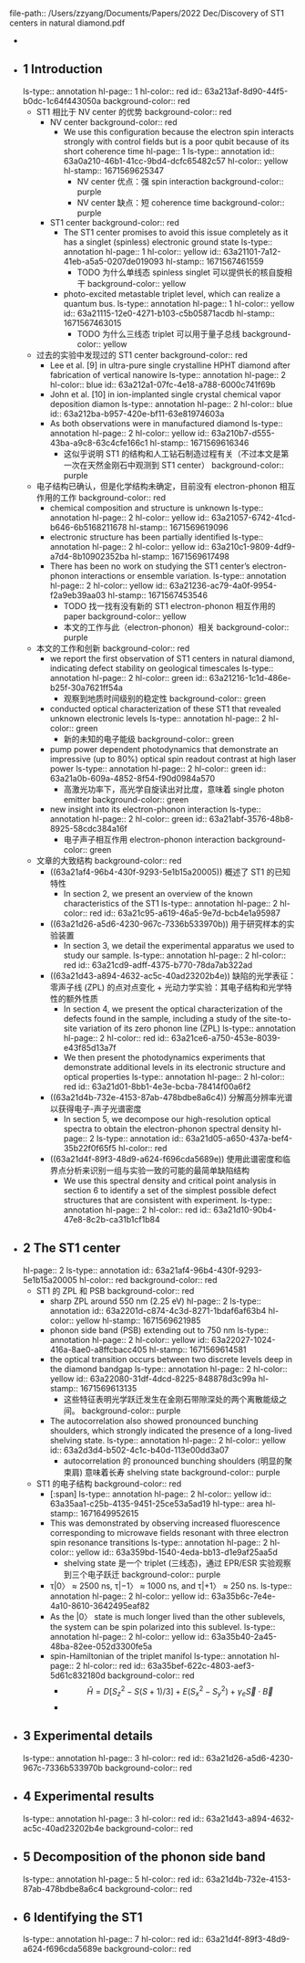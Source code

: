 file-path:: /Users/zzyang/Documents/Papers/2022 Dec/Discovery of ST1 centers in natural diamond.pdf

-
- ## 1 Introduction
  ls-type:: annotation
  hl-page:: 1
  hl-color:: red
  id:: 63a213af-8d90-44f5-b0dc-1c64f443050a
  background-color:: red
	- ST1 相比于 NV center 的优势
	  background-color:: red
		- NV center
		  background-color:: red
			- We use this configuration because the electron spin interacts strongly with control fields but is a poor qubit because of its short coherence time
			  hl-page:: 1
			  ls-type:: annotation
			  id:: 63a0a210-46b1-41cc-9bd4-dcfc65482c57
			  hl-color:: yellow
			  hl-stamp:: 1671569625347
				- NV center 优点：强 spin interaction
				  background-color:: purple
				- NV center 缺点：短 coherence time
				  background-color:: purple
		- ST1 center
		  background-color:: red
			- The ST1 center promises to avoid this issue completely as it has a singlet (spinless) electronic ground state
			  ls-type:: annotation
			  hl-page:: 1
			  hl-color:: yellow
			  id:: 63a21101-7a12-41eb-a5a5-0207de019093
			  hl-stamp:: 1671567461559
				- TODO 为什么单线态 spinless singlet 可以提供长的核自旋相干
				  background-color:: yellow
			- photo-excited metastable triplet level, which can realize a quantum bus.
			  ls-type:: annotation
			  hl-page:: 1
			  hl-color:: yellow
			  id:: 63a21115-12e0-4271-b103-c5b05871acdb
			  hl-stamp:: 1671567463015
				- TODO 为什么三线态 triplet 可以用于量子总线
				  background-color:: yellow
	- 过去的实验中发现过的 ST1 center
	  background-color:: red
		- Lee et al. [9] in ultra-pure single crystalline HPHT diamond after fabrication of vertical nanowire
		  ls-type:: annotation
		  hl-page:: 2
		  hl-color:: blue
		  id:: 63a212a1-07fc-4e18-a788-6000c741f69b
		- John et al. [10] in ion-implanted single crystal chemical vapor deposition diamon
		  ls-type:: annotation
		  hl-page:: 2
		  hl-color:: blue
		  id:: 63a212ba-b957-420e-bf11-63e81974603a
		- As both observations were in manufactured diamond
		  ls-type:: annotation
		  hl-page:: 2
		  hl-color:: yellow
		  id:: 63a210b7-d555-43ba-a9c8-63c4cfe166c1
		  hl-stamp:: 1671569616346
			- 这似乎说明 ST1 的结构和人工钻石制造过程有关（不过本文是第一次在天然金刚石中观测到 ST1 center）
			  background-color:: purple
	- 电子结构已确认，但是化学结构未确定，目前没有 electron-phonon 相互作用的工作
	  background-color:: red
		- chemical composition and structure is unknown
		  ls-type:: annotation
		  hl-page:: 2
		  hl-color:: yellow
		  id:: 63a21057-6742-41cd-b646-6b5168211678
		  hl-stamp:: 1671569619096
		- electronic structure has been partially identified
		  ls-type:: annotation
		  hl-page:: 2
		  hl-color:: yellow
		  id:: 63a210c1-9809-4df9-a7d4-8b10902352ba
		  hl-stamp:: 1671569617498
		- There has been no work on studying the ST1 center’s electron-phonon interactions or ensemble variation.
		  ls-type:: annotation
		  hl-page:: 2
		  hl-color:: yellow
		  id:: 63a21236-ac79-4a0f-9954-f2a9eb39aa03
		  hl-stamp:: 1671567453546
			- TODO 找一找有没有新的 ST1 electron-phonon 相互作用的 paper
			  background-color:: yellow
			- 本文的工作与此（electron-phonon）相关
			  background-color:: purple
	- 本文的工作和创新
	  background-color:: red
		- we report the first observation of ST1 centers in natural diamond, indicating defect stability on geological timescales
		  ls-type:: annotation
		  hl-page:: 2
		  hl-color:: green
		  id:: 63a21216-1c1d-486e-b25f-30a7621ff54a
			- 观察到地质时间级别的稳定性
			  background-color:: green
		- conducted optical characterization of these ST1 that revealed unknown electronic levels
		  ls-type:: annotation
		  hl-page:: 2
		  hl-color:: green
			- 新的未知的电子能级
			  background-color:: green
		- pump power dependent photodynamics that demonstrate an impressive (up to 80%) optical spin readout contrast at high laser power
		  ls-type:: annotation
		  hl-page:: 2
		  hl-color:: green
		  id:: 63a21a0b-609a-4852-8f54-f90d0984a570
			- 高激光功率下，高光学自旋读出对比度，意味着 single photon emitter
			  background-color:: green
		- new insight into its electron-phonon interaction
		  ls-type:: annotation
		  hl-page:: 2
		  hl-color:: green
		  id:: 63a21abf-3576-48b8-8925-58cdc384a16f
			- 电子声子相互作用 electron-phonon interaction
			  background-color:: green
	- 文章的大致结构
	  background-color:: red
		- ((63a21af4-96b4-430f-9293-5e1b15a20005)) 概述了 ST1 的已知特性
			- In section 2, we present an overview of the known characteristics of the ST1
			  ls-type:: annotation
			  hl-page:: 2
			  hl-color:: red
			  id:: 63a21c95-a619-46a5-9e7d-bcb4e1a95987
		- ((63a21d26-a5d6-4230-967c-7336b533970b)) 用于研究样本的实验装置
			- In section 3, we detail the experimental apparatus we used to study our sample.
			  ls-type:: annotation
			  hl-page:: 2
			  hl-color:: red
			  id:: 63a21cd9-adff-4375-b770-78da7ab322ad
		- ((63a21d43-a894-4632-ac5c-40ad23202b4e)) 缺陷的光学表征：零声子线 (ZPL) 的点对点变化 + 光动力学实验：其电子结构和光学特性的额外性质
			- In section 4, we present the optical characterization of the defects found in the sample, including a study of the site-to-site variation of its zero phonon line (ZPL)
			  ls-type:: annotation
			  hl-page:: 2
			  hl-color:: red
			  id:: 63a21ce6-a750-453e-8039-e43f85d13a7f
			- We then present the photodynamics experiments that demonstrate additional levels in its electronic structure and optical properties
			  ls-type:: annotation
			  hl-page:: 2
			  hl-color:: red
			  id:: 63a21d01-8bb1-4e3e-bcba-78414f00a6f2
		- ((63a21d4b-732e-4153-87ab-478bdbe8a6c4)) 分解高分辨率光谱以获得电子-声子光谱密度
			- In section 5, we decompose our high-resolution optical spectra to obtain the electron-phonon spectral density
			  hl-page:: 2
			  ls-type:: annotation
			  id:: 63a21d05-a650-437a-bef4-35b22f0f65f5
			  hl-color:: red
		- ((63a21d4f-89f3-48d9-a624-f696cda5689e)) 使用此谱密度和临界点分析来识别一组与实验一致的可能的最简单缺陷结构
			- We use this spectral density and critical point analysis in section 6 to identify a set of the simplest possible defect structures that are consistent with experiment.
			  ls-type:: annotation
			  hl-page:: 2
			  hl-color:: red
			  id:: 63a21d10-90b4-47e8-8c2b-ca31b1cf1b84
- ## 2 The ST1 center
  hl-page:: 2
  ls-type:: annotation
  id:: 63a21af4-96b4-430f-9293-5e1b15a20005
  hl-color:: red
  background-color:: red
	- ST1 的 ZPL 和 PSB
	  background-color:: red
		- sharp ZPL around 550 nm (2.25 eV)
		  hl-page:: 2
		  ls-type:: annotation
		  id:: 63a2201d-c874-4c3d-8271-1bdaf6af63b4
		  hl-color:: yellow
		  hl-stamp:: 1671569621985
		- phonon side band (PSB) extending out to 750 nm
		  ls-type:: annotation
		  hl-page:: 2
		  hl-color:: yellow
		  id:: 63a22027-1024-416a-8ae0-a8ffcbacc405
		  hl-stamp:: 1671569614581
		- the optical transition occurs between two discrete levels deep in the diamond bandgap
		  ls-type:: annotation
		  hl-page:: 2
		  hl-color:: yellow
		  id:: 63a22080-31df-4dcd-8225-848878d3c99a
		  hl-stamp:: 1671569613135
			- 这些特征表明光学跃迁发生在金刚石带隙深处的两个离散能级之间。
			  background-color:: purple
		- The autocorrelation also showed pronounced bunching shoulders, which strongly indicated the presence of a long-lived shelving state.
		  ls-type:: annotation
		  hl-page:: 2
		  hl-color:: yellow
		  id:: 63a2d3d4-b502-4c1c-b40d-113e00dd3a07
			- autocorrelation 的 pronounced bunching shoulders (明显的聚束肩) 意味着长寿 shelving state
			  background-color:: purple
	- ST1 的电子结构
	  background-color:: red
		- [:span]
		  ls-type:: annotation
		  hl-page:: 2
		  hl-color:: yellow
		  id:: 63a35aa1-c25b-4135-9451-25ce53a5ad19
		  hl-type:: area
		  hl-stamp:: 1671649952615
		- This was demonstrated by observing increased fluorescence corresponding to microwave fields resonant with three electron spin resonance transitions
		  ls-type:: annotation
		  hl-page:: 2
		  hl-color:: yellow
		  id:: 63a359bd-1540-4eda-bb13-d1e9af25aa5d
			- shelving state 是一个 triplet (三线态)，通过 EPR/ESR 实验观察到三个电子跃迁
			  background-color:: purple
		- τ|0〉 ≈ 2500 ns, τ|−1〉 ≈ 1000 ns, and τ|+1〉 ≈ 250 ns.
		  ls-type:: annotation
		  hl-page:: 2
		  hl-color:: yellow
		  id:: 63a35b6c-7e4e-4a10-8610-3642495eaf82
		- As the |0〉 state is much longer lived than the other sublevels, the system can be spin polarized into this sublevel.
		  ls-type:: annotation
		  hl-page:: 2
		  hl-color:: yellow
		  id:: 63a35b40-2a45-48ba-82ee-052d3300fe5a
		- spin-Hamiltonian of the triplet manifol
		  ls-type:: annotation
		  hl-page:: 2
		  hl-color:: red
		  id:: 63a35bef-622c-4803-aef3-5d61c832180d
		  background-color:: red
			- $$
			  \hat{H}=D\left[S_z^2-S(S+1) / 3\right]+E\left(S_x^2-S_y^2\right)+\gamma_e \vec{S} \cdot \vec{B}
			  $$
			-
- ## 3 Experimental details
  ls-type:: annotation
  hl-page:: 3
  hl-color:: red
  id:: 63a21d26-a5d6-4230-967c-7336b533970b
  background-color:: red
- ## 4 Experimental results
  ls-type:: annotation
  hl-page:: 3
  hl-color:: red
  id:: 63a21d43-a894-4632-ac5c-40ad23202b4e
  background-color:: red
- ## 5 Decomposition of the phonon side band
  ls-type:: annotation
  hl-page:: 5
  hl-color:: red
  id:: 63a21d4b-732e-4153-87ab-478bdbe8a6c4
  background-color:: red
- ## 6 Identifying the ST1
  ls-type:: annotation
  hl-page:: 7
  hl-color:: red
  id:: 63a21d4f-89f3-48d9-a624-f696cda5689e
  background-color:: red